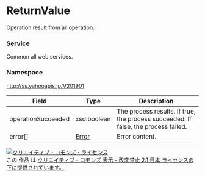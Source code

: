 # ReturnValue
Operation result from all operation.
### Service
Common all web services.

### Namespace
http://ss.yahooapis.jp/V201901

| Field | Type | Description | 
|---|---|---|
| operationSucceeded| xsd:boolean| The process results. If true, the process succeeded. If false, the process failed. |
| error[]| <a href="../Common/Error.md">Error</a>| Error content. |

<a rel="license" href="http://creativecommons.org/licenses/by-nd/2.1/jp/"><img alt="クリエイティブ・コモンズ・ライセンス" style="border-width:0" src="https://i.creativecommons.org/l/by-nd/2.1/jp/88x31.png" /></a><br />この 作品 は <a rel="license" href="http://creativecommons.org/licenses/by-nd/2.1/jp/">クリエイティブ・コモンズ 表示 - 改変禁止 2.1 日本 ライセンスの下に提供されています。</a>
